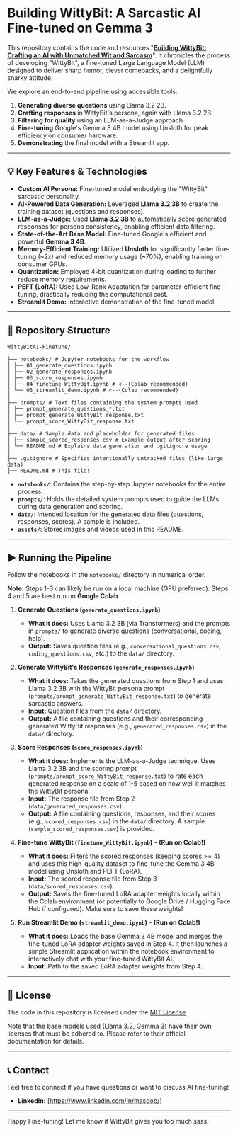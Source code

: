 #  Building WittyBit: A Sarcastic AI Fine-tuned on Gemma 3 

This repository contains the code and resources "**[Building WittyBit: Crafting an AI with Unmatched Wit and Sarcasm](#)**". It chronicles the process of developing "WittyBit", a fine-tuned Large Language Model (LLM) designed to deliver sharp humor, clever comebacks, and a delightfully snarky attitude.

We explore an end-to-end pipeline using accessible tools:
1.  **Generating diverse questions** using Llama 3.2 2B.
2.  **Crafting responses** in WittyBit's persona, again with Llama 3.2 2B.
3.  **Filtering for quality** using an LLM-as-a-Judge approach.
4.  **Fine-tuning** Google's Gemma 3 4B model using Unsloth for peak efficiency on consumer hardware.
5.  **Demonstrating** the final model with a Streamlit app.


---

## 💡 Key Features & Technologies

*   **Custom AI Persona:** Fine-tuned model embodying the "WittyBit" sarcastic personality.
*   **AI-Powered Data Generation:** Leveraged **Llama 3.2 3B** to create the training dataset (questions and responses).
*   **LLM-as-a-Judge:** Used **Llama 3.2 3B** to automatically score generated responses for persona consistency, enabling efficient data filtering.
*   **State-of-the-Art Base Model:** Fine-tuned Google's efficient and powerful **Gemma 3 4B**.
*   **Memory-Efficient Training:** Utilized **Unsloth** for significantly faster fine-tuning (~2x) and reduced memory usage (~70%), enabling training on consumer GPUs.
*   **Quantization:** Employed 4-bit quantization during loading to further reduce memory requirements.
*   **PEFT (LoRA):** Used Low-Rank Adaptation for parameter-efficient fine-tuning, drastically reducing the computational cost.
*   **Streamlit Demo:** Interactive demonstration of the fine-tuned model.

---
## 📂 Repository Structure
```plaintext
WittyBitAI-Finetune/

├── notebooks/ # Jupyter notebooks for the workflow
│ ├── 01_generate_questions.ipynb
│ ├── 02_generate_responses.ipynb
│ ├── 03_score_responses.ipynb
│ ├── 04_finetune_WittyBit.ipynb # <--(Colab recommended)
│ └── 05_streamlit_demo.ipynb # <--(Colab recommended)
│
├── prompts/ # Text files containing the system prompts used
│ ├── prompt_generate_questions_*.txt
│ ├── prompt_generate_WittyBit_response.txt
│ └── prompt_score_WittyBit_response.txt
│
├── data/ # Sample data and placeholder for generated files
│ ├── sample_scored_responses.csv # Example output after scoring
│ └── README.md # Explains data generation and .gitignore usage
│
├── .gitignore # Specifies intentionally untracked files (like large data)
├── README.md # This file!
```

*   **`notebooks/`**: Contains the step-by-step Jupyter notebooks for the entire process.
*   **`prompts/`**: Holds the detailed system prompts used to guide the LLMs during data generation and scoring.
*   **`data/`**: Intended location for the generated data files (questions, responses, scores). A sample is included. 
*   **`assets/`**: Stores images and videos used in this README.

---
## ▶️ Running the Pipeline

Follow the notebooks in the `notebooks/` directory in numerical order.

**Note:** Steps 1-3 can likely be run on a local machine (GPU preferred). Steps 4 and 5 are best run on **Google Colab** 

1.  **Generate Questions (`generate_questions.ipynb`)**
    *   **What it does:** Uses Llama 3.2 3B (via Transformers) and the prompts in `prompts/` to generate diverse questions (conversational, coding, help).
    *   **Output:** Saves question files (e.g., `conversational_questions.csv`, `coding_questions.csv`, etc.) to the `data/` directory.

2.  **Generate WittyBit's Responses (`generate_responses.ipynb`)**
    *   **What it does:** Takes the generated questions from Step 1 and uses Llama 3.2 3B with the WittyBit persona prompt (`prompts/prompt_generate_WittyBit_response.txt`) to generate sarcastic answers.
    *   **Input:** Question files from the `data/` directory.
    *   **Output:** A file containing questions and their corresponding generated WittyBit responses (e.g., `generated_responses.csv`) in the `data/` directory.

3.  **Score Responses (`score_responses.ipynb`)**
    *   **What it does:** Implements the LLM-as-a-Judge technique. Uses Llama 3.2 3B and the scoring prompt (`prompts/prompt_score_WittyBit_response.txt`) to rate each generated response on a scale of 1-5 based on how well it matches the WittyBit persona.
    *   **Input:** The response file from Step 2 (`data/generated_responses.csv`).
    *   **Output:** A file containing questions, responses, and their scores (e.g., `scored_responses.csv`) in the `data/` directory. A sample (`sample_scored_responses.csv`) is provided.

4.  **Fine-tune WittyBit (`finetune_WittyBit.ipynb`)** - **(Run on Colab!)**
    *   **What it does:** Filters the scored responses (keeping scores >= 4) and uses this high-quality dataset to fine-tune the Gemma 3 4B model using Unsloth and PEFT (LoRA).
    *   **Input:** The scored response file from Step 3 (`data/scored_responses.csv`).
    *   **Output:** Saves the fine-tuned LoRA adapter weights locally within the Colab environment (or potentially to Google Drive / Hugging Face Hub if configured). Make sure to save these weights!

5.  **Run Streamlit Demo (`streamlit_demo.ipynb`)** - **(Run on Colab!)**
    *   **What it does:** Loads the base Gemma 3 4B model and merges the fine-tuned LoRA adapter weights saved in Step 4. It then launches a simple Streamlit application within the notebook environment to interactively chat with your fine-tuned WittyBit AI.
    *   **Input:** Path to the saved LoRA adapter weights from Step 4.


---

## 📜 License

The code in this repository is licensed under the [MIT License](LICENSE)

Note that the base models used (Llama 3.2, Gemma 3) have their own licenses that must be adhered to. Please refer to their official documentation for details.

---

## 📞 Contact

Feel free to connect if you have questions or want to discuss AI fine-tuning!

*   **LinkedIn:** [https://www.linkedin.com/in/masoob/]
---

Happy Fine-tuning! Let me know if WittyBit gives you too much sass. 
